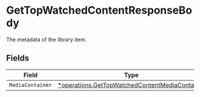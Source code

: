 # GetTopWatchedContentResponseBody

The metadata of the library item.


## Fields

| Field                                                                                                           | Type                                                                                                            | Required                                                                                                        | Description                                                                                                     |
| --------------------------------------------------------------------------------------------------------------- | --------------------------------------------------------------------------------------------------------------- | --------------------------------------------------------------------------------------------------------------- | --------------------------------------------------------------------------------------------------------------- |
| `MediaContainer`                                                                                                | [*operations.GetTopWatchedContentMediaContainer](../../models/operations/gettopwatchedcontentmediacontainer.md) | :heavy_minus_sign:                                                                                              | N/A                                                                                                             |